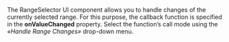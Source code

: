 The RangeSelector UI component allows you to&nbsp;handle changes of&nbsp;the currently selected range. For this purpose, the callback function is&nbsp;specified in&nbsp;the **onValueChanged** property. Select the function&rsquo;s call mode using the _&laquo;Handle Range Changes&raquo;_ drop-down menu.